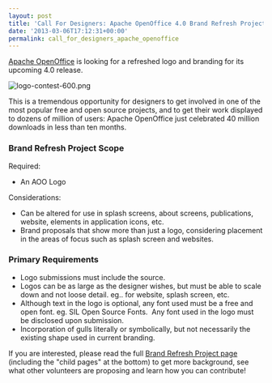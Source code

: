 ```yaml
---
layout: post
title: 'Call For Designers: Apache OpenOffice 4.0 Brand Refresh Project'
date: '2013-03-06T17:12:31+00:00'
permalink: call_for_designers_apache_openoffice
---
```

<p><a href="http://www.openoffice.org/">Apache OpenOffice</a> is looking for a refreshed logo and branding for its upcoming 4.0 release.</p> 
  <p><img align="middle" src="https://blogs.apache.org/OOo/mediaresource/19b19fa0-f51b-4c42-aa7d-ceb8d0d9aa62" alt="logo-contest-600.png" /><br /> </p> 
  <p>This is a tremendous opportunity for designers to get involved in one of the most popular free and open source projects, and to get their work displayed to dozens of million of users: Apache OpenOffice just celebrated 40 million downloads in less than ten months.</p> 
  <h3>Brand Refresh Project Scope</h3> 
  <p>Required:</p> 
  <ul> 
    <li>An AOO Logo</li> 
  </ul> 
  <p>Considerations:</p> 
  <ul> 
    <li>Can be altered for use in splash screens, about screens, publications, website, elements in application icons, etc.</li> 
    <li>Brand proposals that show more than just a logo, considering placement in the areas of focus such as splash screen and websites.</li> 
  </ul> 
  <h3>Primary Requirements</h3> 
  <ul> 
    <li>Logo submissions must include the source.</li> 
    <li>Logos can be as large as the designer wishes, but must be able to 
scale down and not loose detail. eg.. for website, splash screen, etc.</li> 
    <li>Although text in the logo is optional, any font used must be a free
 and open font. eg. SIL Open Source Fonts.&nbsp; Any font used in the logo 
must be disclosed upon submission.</li> 
    <li>Incorporation of gulls literally or symbolically, but not necessarily the existing shape used in current branding.</li> 
  </ul> 
  <p>If you are interested, please read the full <a href="https://cwiki.apache.org/confluence/display/OOOUSERS/Apache+OpenOffice+4.0+Brand+Refresh+Project">Brand Refresh Project page</a> (including the &quot;child pages&quot; at the bottom) to get more background, see what other volunteers  are proposing and learn how you can contribute!</p> 
  <p><br /></p>
